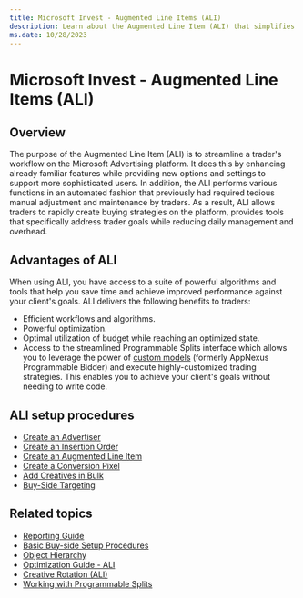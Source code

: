 ```yaml
---
title: Microsoft Invest - Augmented Line Items (ALI)
description: Learn about the Augmented Line Item (ALI) that simplifies trader workflows by allowing them to efficiently create buying strategies, optimize budgets, and use customized trading tools to achieve better performance for their clients. 
ms.date: 10/28/2023
---
```


# Microsoft Invest - Augmented Line Items (ALI)

## Overview

The purpose of the Augmented Line Item (ALI) is to streamline a trader's workflow on the Microsoft Advertising platform. It does this by enhancing already familiar features while providing new options and settings to support more sophisticated users. In addition, the ALI performs various functions in an automated fashion that previously had required tedious manual adjustment and maintenance by traders. As a result, ALI allows traders to rapidly create buying strategies on the platform, provides tools that specifically address trader goals while reducing daily management and overhead.

## Advantages of ALI

When using ALI, you have access to a suite of powerful algorithms and
tools that help you save time and achieve improved performance against
your client's goals. ALI delivers the following benefits to traders:

- Efficient workflows and algorithms.
- Powerful optimization.
- Optimal utilization of budget while reaching an optimized state.
- Access to the streamlined Programmable Splits interface which allows
  you to leverage the power of [custom models](../data-science-toolkit/custom-models.md) (formerly
  AppNexus Programmable Bidder) and execute
  highly-customized trading strategies. This enables you to achieve your
  client's goals without needing to write code.

## ALI setup procedures

- [Create an Advertiser](create-an-advertiser.md)
- [Create an Insertion Order](create-an-insertion-order.md)
- [Create an Augmented Line Item](create-an-augmented-line-item-ali.md)
- [Create a Conversion Pixel](create-a-conversion-pixel.md)
- [Add Creatives in Bulk](add-creatives-in-bulk.md)
- [Buy-Side Targeting](buy-side-targeting.md)

## Related topics

- [Reporting Guide](reporting-guide.md)
- [Basic Buy-side Setup Procedures](basic-buy-side-setup-procedures.md)
- [Object Hierarchy](object-hierarchy.md)
- [Optimization Guide - ALI](optimization-guide-ali.md)
- [Creative Rotation (ALI)](creative-rotation-ali.md)
- [Working with Programmable Splits](working-with-programmable-splits.md)
